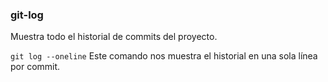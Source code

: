 ### git-log
Muestra todo el historial de commits del proyecto.

`git log --oneline`
Este comando nos muestra el historial en una sola línea por commit.